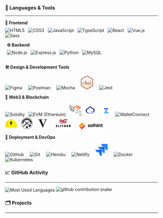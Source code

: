 ### 📝 Languages & Tools
---

<div style="display: flex; justify-content: space-between; flex-wrap: wrap; margin-bottom: 16px;">

  <!-- Frontend Column -->
  <div style="flex: 1; min-width: 250px; padding-right: 6px;">
    <strong>🎨 Frontend</strong>
    <p style="margin-top: 8px;">
      <img src="https://cdn.jsdelivr.net/gh/devicons/devicon/icons/html5/html5-original.svg" width="40" alt="HTML5" />&nbsp;&nbsp;
      <img src="https://cdn.jsdelivr.net/gh/devicons/devicon/icons/css3/css3-original.svg" width="40" alt="CSS3" />&nbsp;&nbsp;
      <img src="https://cdn.jsdelivr.net/gh/devicons/devicon/icons/javascript/javascript-original.svg" width="40" alt="JavaScript" />&nbsp;&nbsp;
      <img src="https://cdn.jsdelivr.net/gh/devicons/devicon/icons/typescript/typescript-original.svg" width="40" alt="TypeScript" />&nbsp;&nbsp;
      <img src="https://cdn.jsdelivr.net/gh/devicons/devicon/icons/react/react-original.svg" width="40" alt="React" />&nbsp;&nbsp;
      <img src="https://cdn.jsdelivr.net/gh/devicons/devicon/icons/vuejs/vuejs-original.svg" width="40" alt="Vue.js" />&nbsp;&nbsp;
      <img src="https://cdn.jsdelivr.net/gh/devicons/devicon/icons/sass/sass-original.svg" width="40" alt="Sass" />&nbsp;&nbsp;
    </p>
  </div>

  <!-- Backend Column -->
  <div style="flex: 1; min-width: 250px; padding-left: 6px;">
    <strong>⚙️ Backend</strong>
    <p style="margin-top: 8px;">
      <img src="https://cdn.jsdelivr.net/gh/devicons/devicon/icons/nodejs/nodejs-original.svg" width="40" alt="Node.js" />&nbsp;&nbsp;
      <img src="https://cdn.jsdelivr.net/gh/devicons/devicon/icons/express/express-original.svg" width="40" alt="Express.js" />&nbsp;&nbsp;
      <img src="https://cdn.jsdelivr.net/gh/devicons/devicon/icons/python/python-original.svg" width="40" alt="Python" />&nbsp;&nbsp;
      <img src="https://cdn.jsdelivr.net/gh/devicons/devicon/icons/mysql/mysql-original.svg" width="40" alt="MySQL" />
    </p>
  </div>

</div>

<strong>🛠️ Design & Development Tools</strong>
<p align="left">
  <img src="https://cdn.jsdelivr.net/gh/devicons/devicon/icons/figma/figma-original.svg" width="40" alt="Figma" title="Figma" />&nbsp;&nbsp;&nbsp;&nbsp;
  <img src="https://cdn.jsdelivr.net/gh/devicons/devicon/icons/postman/postman-original.svg" width="40" alt="Postman" title="Postman" />&nbsp;&nbsp;&nbsp;&nbsp;
  <img src="https://cdn.jsdelivr.net/gh/devicons/devicon/icons/mocha/mocha-plain.svg" width="40" alt="Mocha" title="Mocha" />&nbsp;&nbsp;&nbsp;&nbsp;
  <img src="./images/chai.png" width="40" alt="Chai" title="Chai" />&nbsp;&nbsp;&nbsp;&nbsp;
  <img src="https://cdn.jsdelivr.net/gh/devicons/devicon/icons/jest/jest-plain.svg" width="40" alt="Jest" title="Jest" />
</p>

<strong>🔗 Web3 & Blockchain</strong>

<p align="left">
  <img src="https://cdn.jsdelivr.net/gh/devicons/devicon/icons/solidity/solidity-original.svg" width="40" alt="Solidity" title="Solidity" />&nbsp;&nbsp;
  <img src="https://cdn.simpleicons.org/ethereum" width="40" alt="EVM (Ethereum)" title="EVM" />&nbsp;&nbsp;
  <img src="./images/web3js.png" width="40" alt="Web3.js" title="Web3.js" />&nbsp;&nbsp;
  <img src="./images/ethersjs.png" width="40" alt="Ethers.js" title="Ethers.js" />&nbsp;&nbsp;
  <img src="./images/OpenZeppelin.png" width="35" alt="OpenZeppelin" title="OpenZeppelin" />&nbsp;&nbsp;
  <img src="https://cdn.simpleicons.org/walletconnect" width="40" alt="WalletConnect" title="WalletConnect" />&nbsp;&nbsp;
  <img src="./images/Hardhat.svg" width="40" alt="Hardhat" title="Hardhat" />&nbsp;&nbsp;
  <img src="./images/foundry.png" width="40" alt="Foundry" title="Foundry" />&nbsp;&nbsp;
  <img src="./images/viem.png" width="40" alt="Viem" title="Viem" />&nbsp;&nbsp;
  <img src="./images/slither.png" width="75" alt="Slither" title="Slither" />&nbsp;&nbsp;
  <img src="./images/solhint.png" width="80" alt="Solhint" title="Solhint" />&nbsp;&nbsp;
</p>

<strong>🚀 Deployment & DevOps</strong>

<p align="left">
  <img src="https://cdn.jsdelivr.net/gh/devicons/devicon/icons/github/github-original.svg" width="40" alt="GitHub" title="GitHub" />&nbsp;&nbsp;&nbsp;&nbsp;
  <img src="https://cdn.jsdelivr.net/gh/devicons/devicon/icons/git/git-original.svg" width="40" alt="Git" title="Git" />&nbsp;&nbsp;&nbsp;&nbsp;
  <img src="https://cdn.jsdelivr.net/gh/devicons/devicon/icons/heroku/heroku-original.svg" width="40" alt="Heroku" title="Heroku" />&nbsp;&nbsp;&nbsp;&nbsp;
  <img src="https://cdn.jsdelivr.net/gh/devicons/devicon/icons/netlify/netlify-original.svg" width="40" alt="Netlify" title="Netlify" />&nbsp;&nbsp;&nbsp;&nbsp;
  <img src="./images/jira.svg" width="40" alt="Jira" />&nbsp;&nbsp;&nbsp;&nbsp;
  <img src="https://cdn.jsdelivr.net/gh/devicons/devicon/icons/docker/docker-original.svg" width="40" alt="Docker" title="Docker" />&nbsp;&nbsp;&nbsp;&nbsp;
  <img src="https://cdn.jsdelivr.net/gh/devicons/devicon/icons/kubernetes/kubernetes-plain.svg" width="40" alt="Kubernetes" title="Kubernetes" />
</p>


### 📈 GitHub Activity
---
<img align="center" src="https://github-readme-stats.vercel.app/api/top-langs?username=edwardvey&show_icons=true&locale=en&layout=compact&langs_count=10&card_width=445&hide_progress=false&hide_title=false&count_private=false&exclude_repo=&custom_title=Most%20Used%20Languages&hide=html&disable_animations=false&theme=default&hide_border=false&border_radius=6&precision=0" alt="Most Used Languages" style="max-width: 100%;">

<picture>
  <source media="(prefers-color-scheme: dark)" srcset="https://raw.githubusercontent.com/edwardvey/edwardvey/output/github-contribution-grid-snake-dark.svg" />
  <source media="(prefers-color-scheme: light)" srcset="https://raw.githubusercontent.com/edwardvey/edwardvey/output/github-contribution-grid-snake.svg" />
  <img alt="github contribution snake" src="https://raw.githubusercontent.com/edwardvey/edwardvey/output/github-contribution-grid-snake.svg" />
</picture>


### 🗂️ Projects
---
